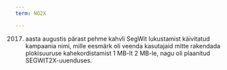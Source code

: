 ```yaml
---
term: NO2X

---
```

2017. aasta augustis pärast pehme kahvli SegWit lukustamist käivitatud kampaania nimi, mille eesmärk oli veenda kasutajaid mitte rakendada plokisuuruse kahekordistamist 1 MB-lt 2 MB-le, nagu oli plaanitud SEGWIT2X-uuenduses.